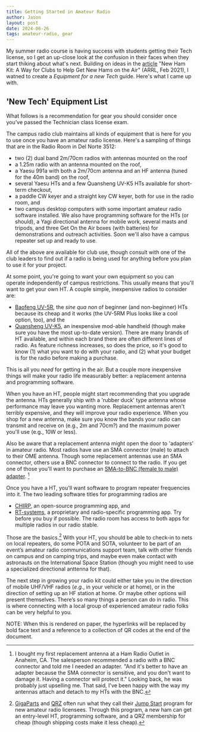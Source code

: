 ```yaml
---
title: Getting Started in Amateur Radio
author: Jason
layout: post
date: 2024-06-26
tags: amateur-radio, gear
---
```


My summer radio course is having success with students getting their Tech license, so I get an up-close look at the confusion in their faces when they start thiking about what's next. 
Building on ideas in the [article](https://www.arrl.org/files/file/QST/This%20Month%20in%20QST/2021/02%20February%202021/Jackson.pdf)  "New Ham Kit: A Way for Clubs to Help Get New Hams on the Air" (ARRL, Feb 2021), I watned to create a *Equipment for a new Tech* guide.  Here's what I came up with.

## 'New Tech' Equipment List

What follows is a recommendation for gear you should consider once you’ve passed the Technician class license exam.

The campus radio club maintains all kinds of equipment that is here for you to use once you have an amateur radio license.  Here's a sampling of things that are in the Radio Room in Del Norte 3512:
* two (2) dual band 2m/70cm radios with antennas mounted on the roof
* a 1.25m radio with an antenna mounted on the roof,
* a Yaesu 991a with both a 2m/70cm antenna and an HF antenna (tuned for the 40m band) on the roof,
* several Yaesu HTs and a few Quansheng UV-K5 HTs available for short-term checkout,
* a paddle CW keyer and a straight key CW keyer, both for use in the radio room, and
* two campus desktop computers with some important amateur radio software installed.
We also have programming software for the HTs (or should), a Yagi directional antenna for mobile work, several masts and tripods, and three Get On the Air boxes (with batteries) for demonstrations and outreach activities.  Soon we'll also have a campus repeater set up and ready to use.

All of the above are available for club use, though consult with one of the club leaders to find out if a radio is being used for anything before you plan to use it for your project.

At some point, you're going to want your own equipment so you can operate independently of campus restrictions.  This usually means that you'll want to get your own HT.  A couple simple, inexpensive radios to consider are:
* [Baofeng UV-5R](https://www.baofengradio.com/collections/uv-series/products/uv-5r), the *sine qua non* of beginner (and non-beginner) HTs because its cheap and it works (the UV-5RM Plus looks like a cool option, too), and the
* [Quansheng UV-K5](https://spectrum.ieee.org/quansheng-uv-k5-hacking), an inexpensive mod-able handheld (though make sure you have the most up-to-date version).
There are many brands of HT available, and within each brand there are often different lines of radio.  As feature richness increases, so does the price, so it's good to know (1) what you want to do with your radio, and (2) what your budget is for the radio before making a purchase.

This is all you *need* for getting in the air.  But a couple more inexpensive things will make your radio life measurably better: a replacement antenna and programming software.

When you have an HT, people might start recommending that you upgrade the antenna.  HTs generally ship with a 'rubber duck' type antenna whose performance may leave you wanting more.  Replacement antennas aren't terribly expensive, and they will improve your radio experience.  When you shop for a new antenna, make sure you know the bands your radio can transmit and receive on (e.g., 2m and 70cm?) and the maximum power you'll use (e.g., 10W or less).

Also be aware that a replacement antenna might open the door to 'adapters' in amateur radio.  Most radios have use an SMA connector (male) to attach to their OME antenna.  Though some replacement antennas use an SMA connector, others use a BNC connector to connect to the radio.  If you get one of those you'll want to purchase an [SMA-to-BNC (female to male) adapter](https://www.dxengineering.com/parts/dmn-bncj-smap?rrec=true). [^1]

Once you have a HT, you'll want software to program repeater frequencies into it.  The two leading software titles for programming radios are
* [CHIRP](https://chirpmyradio.com/projects/chirp/wiki/Home), an open-source programming app, and
* [RT-systems](https://www.rtsystemsinc.com), a proprietary and radio-specific programming app.
Try before you buy if possible.  The radio room has access to both apps for multiple radios in our radio stable.

Those are the basics.[^2] With your HT, you should be able to check-in to nets on local repeaters, do some POTA and SOTA, volunteer to be part of an event’s amateur radio communications support team, talk with other friends on campus and on camping trips, and maybe even make contact with astronauts on the International Space Station (though you might need to use a specialized directional anttenna for that).

The next step in growing your radio kit could either take you in the direction of mobile UHF/VHF radios (*e.g.*, in your vehicle or at home), or in the direction of setting up an HF station at home.  Or maybe other options will present themselves.  There’s so many things a person can do in radio.  This is where connecting with a local group of experienced amateur radio folks can be very helpful to you.

NOTE:  When this is rendered on paper, the hyperlinks will be replaced by bold face text and a reference to a collection of QR codes at the end of the document.

[^1]:  I bought my first replacement antenna at a Ham Radio Outlet in Anaheim, CA.  The salesperson recommended a radio with a BNC connector and told me I needed an adapter.  "And it's better to have an adapter because the SMA connector is sensitive, and you don't want to damage it.  Having a connector will protect it."  Looking back, he was probably just upselling me.  That said, I've been happy with the way my antennas attach and detach to my HTs with the BNC.

[^2]:  [GigaParts](gigaparts.com) and [QRZ](qrz.com) often run what they call their [Jump Start](https://www.gigaparts.com/qrzjumpstart) program for new amateur radio licensees.  Through this program, a new ham can get an entry-level HT, programming software, and a QRZ membership for cheap (though shipping costs make it less cheap).  

<!--
SYNTAX FOR IMAGES
* use services to create JPG and to create thumbnail that is 720px wide

[![ALT-TEXT](/assets/images/filename-thumbnail.jpg)](/assets/images/filename.jpg)
-->

<!--
SYNTAX FOR VIDEO
* convert MOV to mp4 using VLC

<video width="480" height="320" controls="controls">
  <source src="/assets/media/filename.m4v" type="video/mp4">
</video>
-->
